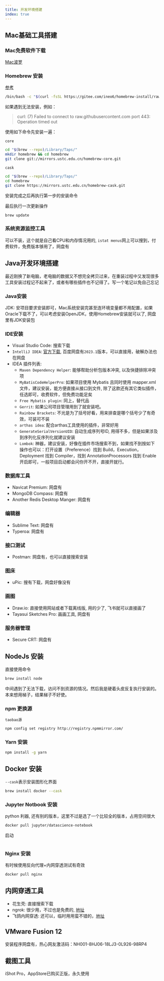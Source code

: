 ```yaml
---
title: 开发环境搭建
index: true
---
```


## Mac基础工具搭建
### Mac免费软件下载
[Mac波罗](https://www.macbl.com/)
### Homebrew 安装
[参考](https://brew.idayer.com/)
``` bash
/bin/bash -c "$(curl -fsSL https://gitee.com/ineo6/homebrew-install/raw/master/install.sh)"
```
如果遇到无法安装，例如：
> curl: (7) Failed to connect to raw.githubusercontent.com port 443: Operation timed out

使用如下命令先安装一遍：

`core`
```bash
cd "$(brew --repo)/Library/Taps/"
mkdir homebrew && cd homebrew
git clone git://mirrors.ustc.edu.cn/homebrew-core.git
```

`cask`
```bash
cd "$(brew --repo)/Library/Taps/"
cd homebrew
git clone https://mirrors.ustc.edu.cn/homebrew-cask.git
```

安装完成之后再执行第一步的安装命令

最后执行一次更新操作
``` bash
brew update
```

### 系统资源监控工具
可以不装，这个就是自己看CPU和内存情况用的, `istat menus`网上可以搜到，付费软件，免费版本够用了，网盘有

## Java开发环境搭建
最近刚换了新电脑，老电脑的数据又不想完全拷贝过来，在重装过程中又发现很多工具安装过程记不起来了，或者有哪些插件也不记得了。写一个笔记以免自己忘记

### Java安装
JDK: 安项目要求安装即可，Mac系统安装完甚至连环境变量都不用配置，如果Oracle下载不了，可以考虑安装OpenJDK，使用Homebrew安装就可以了, 网盘里有JDK安装包

### IDE安装
- Visual Studio Code: 搜索下载
- `IntelliJ IDEA`: [官方下载](https://www.jetbrains.com.cn/idea/download/#section=mac), 百度网盘有`2023.1`版本，可以直接用，破解办法也在网盘
- IDEA 插件列表:
    - `Maven Dependency Helper`: 能够帮助分析包版本冲突, 以及快捷排除冲突项
    - `MyBatisCodeHelperPro`: 如果项目使用 Mybatis 且同时使用 mapper.xml 文件，建议安装，能方便直接从接口到文件, 除了这款还有其它类似插件，任选即可，收费软件，但免费功能足矣
    - `Free Mybatis plugin`: 同上，替代品
    - `Gerrit`: 如果公司项目管理用到了就安装吧。
    - `Rainbow Brackets`: 不光是为了括号好看，用来排查是哪个括号少了有奇效，可装可不装
    - `arthas idea`: 配合arthas工具使用的插件，非常好用
    - `GenerateSerialVersionUID`: 自动生成序列号ID, 用得不多，但是如果涉及到序列化反序列化就建议安装
    - `Lombok`: 神器，建议安装，好像在插件市场搜索不到，如果找不到按如下操作也可以：打开设置（Preference）找到 Build，Execution，Deployment 找到 Compiler，找到 AnnotationProcessors 找到 Enable 开启即可，一般项目启动都会问你开不开，直接开就行。

### 数据库工具
- Navicat Premium: 网盘有
- MongoDB Compass: 网盘有
- Another Redis Desktop Manger: 网盘有

### 编辑器
- Sublime Text: 网盘有
- Typeroa: 网盘有

### 接口测试
- Postman: 网盘有，也可以直接搜索安装

### 图床
- uPic: 搜有下载，网盘好像没有

### 画图
- Draw.io: 直接使用网站或者下载离线版, 用的少了, 飞书就可以直接画了
- Tayasui Sketches Pro: 画画工具, 网盘有

### 服务器管理
- Secure CRT: 网盘有

## NodeJs 安装
直接使用命令
``` bash
brew install node
```

中间遇到了无法下载，访问不到资源的情况。然后我是硬着头皮反复执行安装的。本来想用梯子，结果梯子不好使。

### npm 更换源
`taobao源`
``` bash
npm config set registry http://registry.npmmirror.com/
```

### Yarn 安装
``` bash
npm install -g yarn 
```

## Docker 安装
`--cask`表示安装图形化界面
``` bash
brew install docker --cask
```

### Jupyter Notbook 安装
python 利器, 还有别的版本，这里不过是选了一个比较全的版本，占用空间很大
``` bash
docker pull jupyter/datascience-notebook
```
启动
``` bash

```

### Nginx 安装
有时候使用反向代理+内网穿透测试有奇效
``` bash
docker pull nginx
```


## 内网穿透工具
- 花生壳: 直接搜索下载
- ngrok: 很少用，不过也是免费的, [地址](https://ngrok.com/)
- 飞鸽内网穿透: 还可以，临时用用蛮不错的，[地址](https://www.fgnwct.com/index)

## VMware Fusion 12
安装程序网盘有，热心网友激活码：NH001-8HJ06-18LJ3-0L926-98RP4

## 截图工具
iShot Pro，AppStore已购买正版，永久使用

